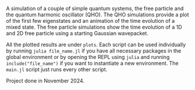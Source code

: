 A simulation of a couple of simple quantum systems, the free particle and the quantum harmonic oscillator (QHO). The QHO simulations provide a plot of the first few eigenstates and an animation of the time evolution of a mixed state. The free particle simulations show the time evolution of a 1D and 2D free particle using a starting Gaussian wavepacket.

All the plotted results are under `plots`. Each script can be used individually by running `julia file_name.jl` if you have all necessary packages in the global environment or by opening the REPL using `julia` and running `include("file_name")` if you want to instantiate a new environment. The `main.jl` script just runs every other script.

Project done in November 2024.
